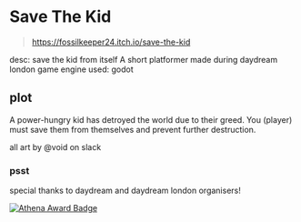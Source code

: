 # Save The Kid
> https://fossilkeeper24.itch.io/save-the-kid

desc: save the kid from itself
A short platformer made during daydream london
game engine used: godot

## plot
A power-hungry kid has detroyed the world due to their greed. You (player) must save them from themselves and prevent further destruction.

all art by @void on slack

### psst

special thanks to daydream and daydream london organisers!

[![Athena Award Badge](https://img.shields.io/endpoint?url=https%3A%2F%2Faward.athena.hackclub.com%2Fapi%2Fbadge)](https://award.athena.hackclub.com?utm_source=readme)

